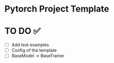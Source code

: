 # Pytorch Project Template

# TO DO ✅

- [ ] Add test examples
- [ ] Config of the template
- [ ] BaseModel -> BaseTrainer
